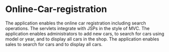 # Online-Car-registration
The application enables the online car registration including search operations. The servlets integrate with JSPs in the style of MVC. The application enables administrators to add new cars, to search for cars using model or year, and to display all cars in the shop. The application enables sales to search for cars and to display all cars.
